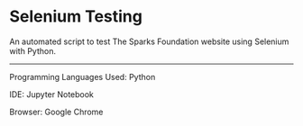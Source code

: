 # Selenium   Testing

An automated script to test The Sparks Foundation website using Selenium with Python.

<hr>
Programming Languages Used: Python

IDE: Jupyter Notebook

Browser: Google Chrome
